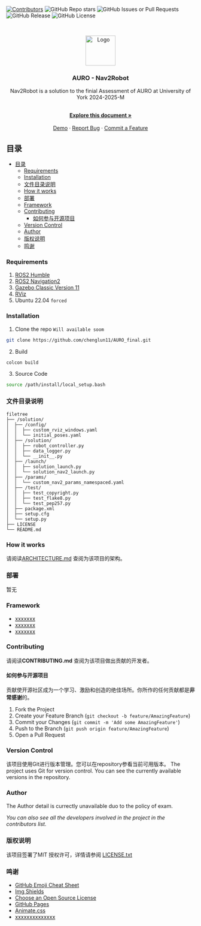 <!-- PROJECT SHIELDS -->

[![Contributors][contributors-shield]][contributors-url]
![GitHub Repo stars](https://img.shields.io/github/stars/chenglun11/AURO_final)
![GitHub Issues or Pull Requests](https://img.shields.io/github/issues/chenglun11/AURO_final)
![GitHub Release](https://img.shields.io/github/v/release/chenglun11/AURO_final)
![GitHub License](https://img.shields.io/github/license/chenglun11/AURO_final)

<!-- PROJECT LOGO -->

<br />

<p align="center">
  <a href="https://github.com/chenglun11/AURO_final/">
    <img src="https://www.york.ac.uk/static/stable/img/logo.svg" alt="Logo" width="80" height="80">
  </a>

<h3 align="center">AURO - Nav2Robot </h3>
  <p align="center">Nav2Robot is a solution to the finial Assessment of AURO at University of York 2024-2025-M</p>
  <p align="center">
    <br />
    <a href="https://github.com/chenglun11/AURO_final/blob/main/README.md"><strong>Explore this document »</strong></a>
    <br />
    <br />
    <a href="https://github.com/chenglun11/AURO_final">Demo</a>
    ·
    <a href="https://github.com/chenglun11/AURO_final/issues">Report Bug</a>
    ·
    <a href="https://github.com/chenglun11/AURO_final/issues">Commit a Feature</a>
  </p>

</p>

## 目录

- [目录](#目录)
  - [Requirements](#requirements)
  - [Installation](#installation)
  - [文件目录说明](#文件目录说明)
  - [How it works](#how-it-works)
  - [部署](#部署)
  - [Framework](#framework)
  - [Contributing](#contributing)
    - [如何参与开源项目](#如何参与开源项目)
  - [Version Control](#version-control)
  - [Author](#author)
  - [版权说明](#版权说明)
  - [鸣谢](#鸣谢)


### Requirements 

1. [ROS2 Humble](https://docs.ros.org/en/humble/index.html)
2. [ROS2 Navigation2](https://docs.nav2.org/#)
3. [Gazebo Classic Version 11](https://gazebosim.org/home)
4. [RViz](http://wiki.ros.org/rviz)
5. Ubuntu 22.04 `forced`

### Installation

1. Clone the repo `Will available soom`

```bash
git clone https://github.com/chenglun11/AURO_final.git
```

2. Build

```bash
colcon build
```

3. Source Code

```bash
source /path/install/local_setup.bash
```

### 文件目录说明

```
filetree 
├── /solution/
│  ├── /config/
│  │  ├── custom_rviz_windows.yaml
│  │  └── initial_poses.yaml
│  ├── /solution/
│  │  ├── robot_controller.py
│  │  ├── data_logger.py
│  │  └── __init__.py
│  ├── /launch/
│  │  ├── solution_launch.py
│  │  └── solution_nav2_launch.py
│  ├── /params/
│  │  └── custom_nav2_params_namespaced.yaml
│  ├── /test/
│  │  ├── test_copyright.py
│  │  ├── test_flake8.py
│  │  └── test_pep257.py
│  ├── package.xml
│  ├── setup.cfg
│  └── setup.py
├── LICENSE
└── README.md 

```

### How it works

请阅读[ARCHITECTURE.md](https://github.com/shaojintian/Best_README_template/blob/master/ARCHITECTURE.md) 查阅为该项目的架构。

### 部署

暂无

### Framework

- [xxxxxxx](https://getbootstrap.com)
- [xxxxxxx](https://jquery.com)
- [xxxxxxx](https://laravel.com)

### Contributing

请阅读**CONTRIBUTING.md** 查阅为该项目做出贡献的开发者。

#### 如何参与开源项目

贡献使开源社区成为一个学习、激励和创造的绝佳场所。你所作的任何贡献都是**非常感谢**的。

1. Fork the Project
2. Create your Feature Branch (`git checkout -b feature/AmazingFeature`)
3. Commit your Changes (`git commit -m 'Add some AmazingFeature'`)
4. Push to the Branch (`git push origin feature/AmazingFeature`)
5. Open a Pull Request

### Version Control

该项目使用Git进行版本管理。您可以在repository参看当前可用版本。
The project uses Git for version control. You can see the currently available versions in the repository.

### Author
The Author detail is currectly unavailable duo to the policy of exam.

*You can also see all the developers involved in the project in the contributors list.*

### 版权说明

该项目签署了MIT 授权许可，详情请参阅 [LICENSE.txt](https://github.com/shaojintian/Best_README_template/blob/master/LICENSE.txt)

### 鸣谢

- [GitHub Emoji Cheat Sheet](https://www.webpagefx.com/tools/emoji-cheat-sheet)
- [Img Shields](https://shields.io)
- [Choose an Open Source License](https://choosealicense.com)
- [GitHub Pages](https://pages.github.com)
- [Animate.css](https://daneden.github.io/animate.css)
- [xxxxxxxxxxxxxx](https://connoratherton.com/loaders)

<!-- links -->

[your-project-path]: shaojintian/Best_README_template
[contributors-shield]: https://img.shields.io/github/contributors/shaojintian/Best_README_template.svg?style=flat-square
[contributors-url]: https://github.com/shaojintian/Best_README_template/graphs/contributors
[forks-shield]: https://img.shields.io/github/forks/shaojintian/Best_README_template.svg?style=flat-square
[forks-url]: https://github.com/shaojintian/Best_README_template/network/members
[stars-shield]: https://img.shields.io/github/stars/shaojintian/Best_README_template.svg?style=flat-square
[stars-url]: https://github.com/shaojintian/Best_README_template/stargazers
[issues-shield]: https://img.shields.io/github/issues/shaojintian/Best_README_template.svg?style=flat-square
[issues-url]: https://img.shields.io/github/issues/shaojintian/Best_README_template.svg
[license-shield]: https://img.shields.io/github/license/shaojintian/Best_README_template.svg?style=flat-square
[license-url]: https://github.com/shaojintian/Best_README_template/blob/master/LICENSE.txt
[linkedin-shield]: https://img.shields.io/badge/-LinkedIn-black.svg?style=flat-square&logo=linkedin&colorB=555
[linkedin-url]: https://linkedin.com/in/shaojintian
